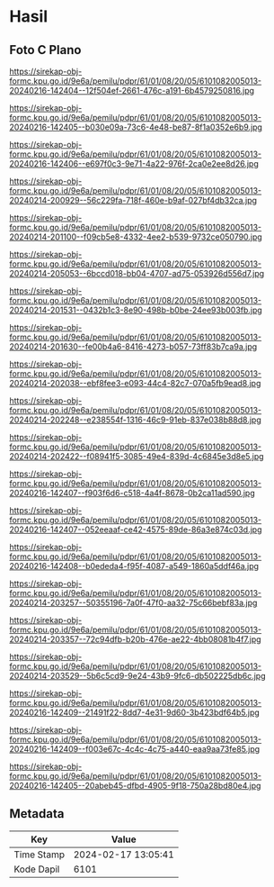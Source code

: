 # Hasil

## Foto C Plano

https://sirekap-obj-formc.kpu.go.id/9e6a/pemilu/pdpr/61/01/08/20/05/6101082005013-20240216-142404--12f504ef-2661-476c-a191-6b4579250816.jpg

https://sirekap-obj-formc.kpu.go.id/9e6a/pemilu/pdpr/61/01/08/20/05/6101082005013-20240216-142405--b030e09a-73c6-4e48-be87-8f1a0352e6b9.jpg

https://sirekap-obj-formc.kpu.go.id/9e6a/pemilu/pdpr/61/01/08/20/05/6101082005013-20240216-142406--e697f0c3-9e71-4a22-976f-2ca0e2ee8d26.jpg

https://sirekap-obj-formc.kpu.go.id/9e6a/pemilu/pdpr/61/01/08/20/05/6101082005013-20240214-200929--56c229fa-718f-460e-b9af-027bf4db32ca.jpg

https://sirekap-obj-formc.kpu.go.id/9e6a/pemilu/pdpr/61/01/08/20/05/6101082005013-20240214-201100--f09cb5e8-4332-4ee2-b539-9732ce050790.jpg

https://sirekap-obj-formc.kpu.go.id/9e6a/pemilu/pdpr/61/01/08/20/05/6101082005013-20240214-205053--6bccd018-bb04-4707-ad75-053926d556d7.jpg

https://sirekap-obj-formc.kpu.go.id/9e6a/pemilu/pdpr/61/01/08/20/05/6101082005013-20240214-201531--0432b1c3-8e90-498b-b0be-24ee93b003fb.jpg

https://sirekap-obj-formc.kpu.go.id/9e6a/pemilu/pdpr/61/01/08/20/05/6101082005013-20240214-201630--fe00b4a6-8416-4273-b057-73ff83b7ca9a.jpg

https://sirekap-obj-formc.kpu.go.id/9e6a/pemilu/pdpr/61/01/08/20/05/6101082005013-20240214-202038--ebf8fee3-e093-44c4-82c7-070a5fb9ead8.jpg

https://sirekap-obj-formc.kpu.go.id/9e6a/pemilu/pdpr/61/01/08/20/05/6101082005013-20240214-202248--e238554f-1316-46c9-91eb-837e038b88d8.jpg

https://sirekap-obj-formc.kpu.go.id/9e6a/pemilu/pdpr/61/01/08/20/05/6101082005013-20240214-202422--f08941f5-3085-49e4-839d-4c6845e3d8e5.jpg

https://sirekap-obj-formc.kpu.go.id/9e6a/pemilu/pdpr/61/01/08/20/05/6101082005013-20240216-142407--f903f6d6-c518-4a4f-8678-0b2ca11ad590.jpg

https://sirekap-obj-formc.kpu.go.id/9e6a/pemilu/pdpr/61/01/08/20/05/6101082005013-20240216-142407--052eeaaf-ce42-4575-89de-86a3e874c03d.jpg

https://sirekap-obj-formc.kpu.go.id/9e6a/pemilu/pdpr/61/01/08/20/05/6101082005013-20240216-142408--b0ededa4-f95f-4087-a549-1860a5ddf46a.jpg

https://sirekap-obj-formc.kpu.go.id/9e6a/pemilu/pdpr/61/01/08/20/05/6101082005013-20240214-203257--50355196-7a0f-47f0-aa32-75c66bebf83a.jpg

https://sirekap-obj-formc.kpu.go.id/9e6a/pemilu/pdpr/61/01/08/20/05/6101082005013-20240214-203357--72c94dfb-b20b-476e-ae22-4bb08081b4f7.jpg

https://sirekap-obj-formc.kpu.go.id/9e6a/pemilu/pdpr/61/01/08/20/05/6101082005013-20240214-203529--5b6c5cd9-9e24-43b9-9fc6-db502225db6c.jpg

https://sirekap-obj-formc.kpu.go.id/9e6a/pemilu/pdpr/61/01/08/20/05/6101082005013-20240216-142409--21491f22-8dd7-4e31-9d60-3b423bdf64b5.jpg

https://sirekap-obj-formc.kpu.go.id/9e6a/pemilu/pdpr/61/01/08/20/05/6101082005013-20240216-142409--f003e67c-4c4c-4c75-a440-eaa9aa73fe85.jpg

https://sirekap-obj-formc.kpu.go.id/9e6a/pemilu/pdpr/61/01/08/20/05/6101082005013-20240216-142405--20abeb45-dfbd-4905-9f18-750a28bd80e4.jpg


## Metadata

| Key        | Value               |
| ---------- | ------------------- |
| Time Stamp | 2024-02-17 13:05:41 |
| Kode Dapil | 6101                |



